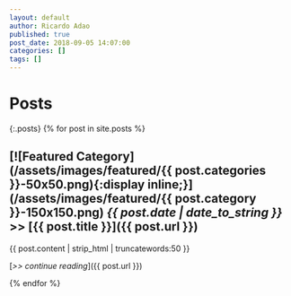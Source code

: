 ```yaml
---
layout: default
author: Ricardo Adao
published: true
post_date: 2018-09-05 14:07:00
categories: []
tags: []
---
```


# Posts #

{:.posts}
{% for post in site.posts %}

## [![Featured Category](/assets/images/featured/{{ post.categories }}-50x50.png){:display inline;}](/assets/images/featured/{{ post.category }}-150x150.png) _**{{ post.date | date_to_string }}**_ >> [{{ post.title }}]({{ post.url }}) ##

{{ post.content | strip_html | truncatewords:50 }}

[_>> continue  reading_]({{ post.url }})

{% endfor %}
